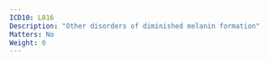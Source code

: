 ```yaml
---
ICD10: L816
Description: "Other disorders of diminished melanin formation"
Matters: No
Weight: 0
---
```

